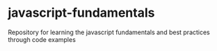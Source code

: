 # javascript-fundamentals
Repository for learning the javascript fundamentals and best practices through code examples
